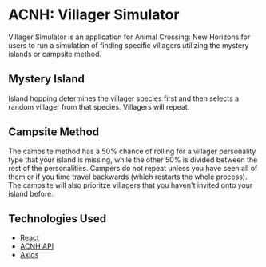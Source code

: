 # ACNH: Villager Simulator
Villager Simulator is an application for Animal Crossing: New Horizons for users to run a simulation of finding specific villagers utilizing the mystery islands or campsite method.

## Mystery Island
Island hopping determines the villager species first and then selects a random villager from that species. Villagers will repeat.

## Campsite Method
The campsite method has a 50% chance of rolling for a villager personality type that your island is missing, while the other 50% is divided between the rest of the personalities. Campers do not repeat unless you have seen all of them or if you time travel backwards (which restarts the whole process). The campsite will also prioritze villagers that you haven't invited onto your island before.

## Technologies Used
* [React](https://reactjs.org/)
* [ACNH API](http://acnhapi.com/)
* [Axios](https://www.npmjs.com/package/axios)
